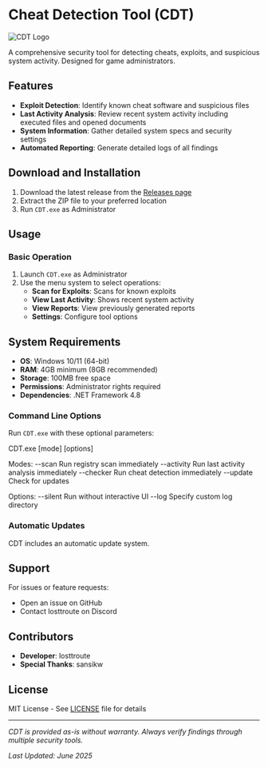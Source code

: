 # Cheat Detection Tool (CDT)

![CDT Logo](https://cdn.discordapp.com/attachments/1377354446736068794/1377691926467182715/icon.jpg?ex=6839e317&is=68389197&hm=3970ae6abf1501457dcaa43345cc9c4e293fcaeb5cb1a251bafc27fa177199cf&)

A comprehensive security tool for detecting cheats, exploits, and suspicious system activity. Designed for game administrators.

## Features

- **Exploit Detection**: Identify known cheat software and suspicious files
- **Last Activity Analysis**: Review recent system activity including executed files and opened documents
- **System Information**: Gather detailed system specs and security settings
- **Automated Reporting**: Generate detailed logs of all findings

## Download and Installation

1. Download the latest release from the [Releases page](https://github.com/losttroute/CDT/releases)
2. Extract the ZIP file to your preferred location
3. Run `CDT.exe` as Administrator

## Usage

### Basic Operation

1. Launch `CDT.exe` as Administrator
2. Use the menu system to select operations:
   - **Scan for Exploits**: Scans for known exploits
   - **View Last Activity**: Shows recent system activity
   - **View Reports**: View previously generated reports
   - **Settings**: Configure tool options

## System Requirements
- **OS**: Windows 10/11 (64-bit)  
- **RAM**: 4GB minimum (8GB recommended)  
- **Storage**: 100MB free space  
- **Permissions**: Administrator rights required  
- **Dependencies**: .NET Framework 4.8  

### Command Line Options

Run `CDT.exe` with these optional parameters:

CDT.exe [mode] [options]

Modes:
--scan Run registry scan immediately
--activity Run last activity analysis immediately
--checker Run cheat detection immediately
--update Check for updates

Options:
--silent Run without interactive UI
--log <path> Specify custom log directory

### Automatic Updates

CDT includes an automatic update system.

## Support

For issues or feature requests:
- Open an issue on GitHub
- Contact losttroute on Discord

## Contributors
- **Developer**: losttroute  
- **Special Thanks**: sansikw 

## License

MIT License - See [LICENSE]([LICENSE](https://github.com/losttroute/CDT/blob/main/LICENSE.md)) file for details

---

*CDT is provided as-is without warranty. Always verify findings through multiple security tools.*  

*Last Updated: June 2025*
